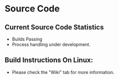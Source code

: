 # Source Code

## Current Source Code Statistics
- Builds Passing
- Process handling under development.

## Build Instructions On Linux:
- Please check the "Wiki" tab for more information.
